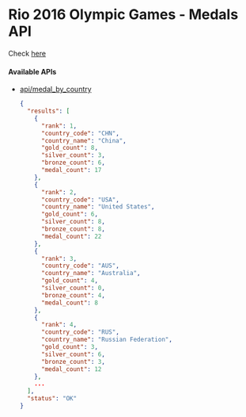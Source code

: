 # Rio 2016 Olympic Games - Medals API

Check [here](https://olympic2016.herokuapp.com)

#### Available APIs
- [api/medal_by_country ](https://olympic2016.herokuapp.com/api/medal_by_country)

  ```json
  {
    "results": [
      {
        "rank": 1,
        "country_code": "CHN",
        "country_name": "China",
        "gold_count": 8,
        "silver_count": 3,
        "bronze_count": 6,
        "medal_count": 17
      },
      {
        "rank": 2,
        "country_code": "USA",
        "country_name": "United States",
        "gold_count": 6,
        "silver_count": 8,
        "bronze_count": 8,
        "medal_count": 22
      },
      {
        "rank": 3,
        "country_code": "AUS",
        "country_name": "Australia",
        "gold_count": 4,
        "silver_count": 0,
        "bronze_count": 4,
        "medal_count": 8
      },
      {
        "rank": 4,
        "country_code": "RUS",
        "country_name": "Russian Federation",
        "gold_count": 3,
        "silver_count": 6,
        "bronze_count": 3,
        "medal_count": 12
      },
      ...
    ],
    "status": "OK"
  }
  ```
